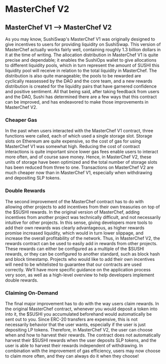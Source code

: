# MasterChef V2

## MasterChef V1 ⟶ MasterChef V2

As you may know, SushiSwap's MasterChef V1 was originally designed to give incentives to users for providing liquidity on SushiSwap. This version of MasterChef actually works fairly well, containing roughly 1.3 billion dollars in it at the time of writing. The allocation distribution in MasterChef V1 is quite precise and dependable; it enables the SushiOps wallet to give allocations to different liquidity pools, which in turn represent the amount of SUSHI this liquidity pool will receive in relation to the total liquidity in MasterChef. The distribution is also quite manageable; the pools to be rewarded are cyclically reassessed by the DAO and the core team, and a new rewards distribution is created for the liquidity pairs that have garnered confidence and positive sentiment. All that being said, after taking feedback from users and the DAO, Sushi has determined there are a few ways that this contract can be improved, and has endeavored to make those improvements in MasterChef V2.

### Cheaper Gas

In the past when users interacted with the MasterChef V1 contract, three functions were called, each of which used a single storage slot. Storage slots on Ethereum are quite expensive, so the cost of gas for using MasterChef V1 was somewhat high. Reducing the cost of contract interactions is quite important since lower gas fees enable users to interact more often, and of course save money. Hence, in MasterChef V2, these units of storage have been optimized and the total number of storage slots has been reduced from three to one. Transactions on MasterChef V2 are much cheaper now than in MasterChef V1, especially when withdrawing and depositing SLP tokens.

### Double Rewards

The second improvement of the MasterChef contract has to do with allowing other projects to add incentives from their own treasuries on top of the $SUSHI rewards. In the original version of MasterChef, adding incentives from another project was technically difficult, and not necessarily intuitive for other projects. In this sense, giving developers more tools to add their own rewards was clearly advantageous, as higher rewards promise increased liquidity, which would in turn lower slippage, and increase the overall profitability of the network. Thus, in MasterChef V2, the rewards contract can be used to easily add in rewards from other projects. These rewards can either be configured as a multiple of the $SUSHI rewards, or they can be configured to another standard, such as block hash and block timestamp. Projects who would like to add their own incentives will need to be whitelisted to guarantee that our contracts are used correctly. We’ll have more specific guidance on the application process very soon, as well as a high-level overview to help developers implement double rewards.

### Claiming On-Demand

The final major improvement has to do with the way users claim rewards. In the original MasterChef contract, whenever you would deposit a token into into it, the $SUSHI you accumulated beforehand would automatically be sent out to you. Since ERC-20 transfers are expensive, this is not necessarily behavior that the user wants, especially if the user is just depositing LP tokens. Therefore, in MasterChef V2, the user can choose when and how to harvest their rewards. The contract does not automatically harvest their $SUSHI rewards when the user deposits SLP tokens, and the user is able to harvest their rewards independent of withdrawing. In combination with the improvement of gas efficiency, users may now choose to claim more often, and they can always do it when they choose!
